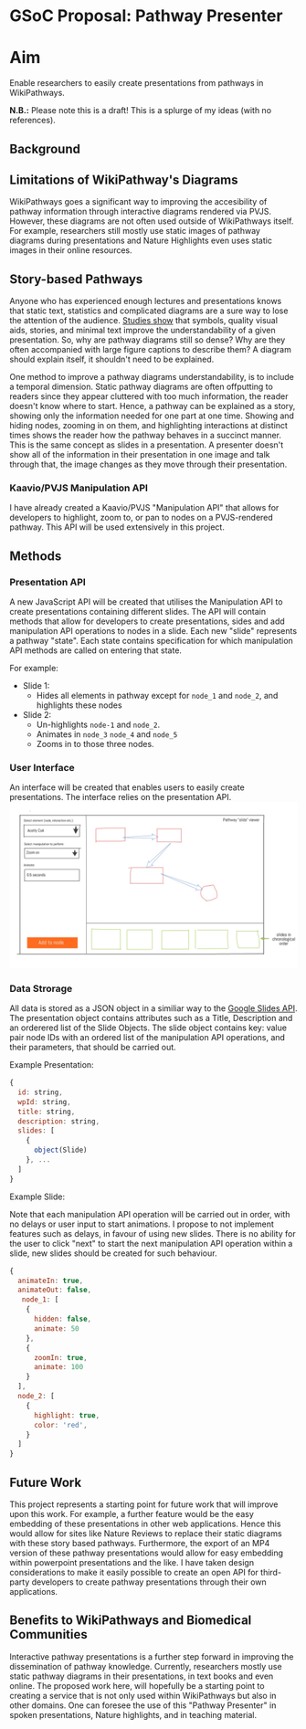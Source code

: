 # GSoC Proposal: Pathway Presenter
# Aim
Enable researchers to easily create presentations from pathways in WikiPathways.

**N.B.:** Please note this is a draft! This is a splurge of my ideas (with no references).

## Background
## Limitations of WikiPathway's Diagrams
WikiPathways goes a significant way to improving the accesibility of pathway information through interactive diagrams rendered via PVJS. However, these diagrams are not often used outside of WikiPathways itself. For example, researchers still mostly use static images of pathway diagrams during presentations and Nature Highlights even uses static images in their online resources. 

## Story-based Pathways
Anyone who has experienced enough lectures and presentations knows that static text, statistics and complicated diagrams are a sure way to lose the attention of the audience. [Studies show](https://prezi.com/the-science/) that symbols, quality visual aids, stories, and minimal text improve the understandability of a given presentation. So, why are pathway diagrams still so dense? Why are they often accompanied with large figure captions to describe them? A diagram should explain itself, it shouldn't need to be explained.

One method to improve a pathway diagrams understandability, is to include a temporal dimension. Static pathway diagrams are often offputting to readers since they appear cluttered with too much information, the reader doesn't know where to start. Hence, a pathway can be explained as a story, showing only the information needed for one part at one time. Showing and hiding nodes, zooming in on them, and highlighting interactions at distinct times shows the reader how the pathway behaves in a succinct manner. This is the same concept as slides in a presentation. A presenter doesn't show all of the information in their presentation in one image and talk through that, the image changes as they move through their presentation. 

### Kaavio/PVJS Manipulation API
I have already created a Kaavio/PVJS "Manipulation API" that allows for developers to highlight, zoom to, or pan to nodes on a PVJS-rendered pathway. This API will be used extensively in this project.

## Methods
### Presentation API
A new JavaScript API will be created that utilises the Manipulation API to create presentations containing different slides. The API will contain methods that allow for developers to create presentations, sides and add manipulation API operations to nodes in a slide. Each new "slide" represents a pathway "state". Each state contains specification for which manipulation API methods are called on entering that state. 

For example:
- Slide 1:
  - Hides all elements in pathway except for `node_1` and `node_2`, and highlights these nodes
- Slide 2:
  - Un-highlights `node-1` and `node_2`.
  - Animates in `node_3` `node_4` and `node_5`
  - Zooms in to those three nodes.
  
### User Interface
An interface will be created that enables users to easily create presentations. The interface relies on the presentation API. 
![example user interface](Drawing.jpeg)
 
### Data Strorage
All data is stored as a JSON object in a similiar way to the [Google Slides API](https://developers.google.com/slides/reference/rest/v1/presentations#Presentation). The presentation object contains attributes such as a Title, Description and an orderered list of the Slide Objects. The slide object contains key: value pair node IDs with an ordered list of the manipulation API operations, and their parameters, that should be carried out. 

Example Presentation:
```javascript
{
  id: string,
  wpId: string,
  title: string,
  description: string,
  slides: [
    {
      object(Slide)
    }, ...
  ]
}
```

Example Slide:

Note that each manipulation API operation will be carried out in order, with no delays or user input to start animations. I propose to not implement features such as delays, in favour of using new slides. There is no ability for the user to click "next" to start the next manipulation API operation within a slide, new slides should be created for such behaviour.

```javascript
{
  animateIn: true,
  animateOut: false,
   node_1: [
    {
      hidden: false,
      animate: 50
    },
    {
      zoomIn: true,
      animate: 100
    }
  ],
  node_2: [
    {
      highlight: true,
      color: 'red',
    }
  ]
}
```

## Future Work
This project represents a starting point for future work that will improve upon this work. For example, a further feature would be the easy embedding of these presentations in other web applications. Hence this would allow for sites like Nature Reviews to replace their static diagrams with these story based pathways. Furthermore, the export of an MP4 version of these pathway presentations would allow for easy embedding within powerpoint presentations and the like. I have taken design considerations to make it easily possible to create an open API for third-party developers to create pathway presentations through their own applications. 
  
## Benefits to WikiPathways and Biomedical Communities
Interactive pathway presentations is a further step forward in improving the dissemination of pathway knowledge. Currently, researchers mostly use static pathway diagrams in their presentations, in text books and even online. The proposed work here, will hopefully be a starting point to creating a service that is not only used within WikiPathways but also in other domains. One can foresee the use of this "Pathway Presenter" in spoken presentations, Nature highlights, and in teaching material.
